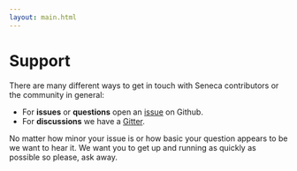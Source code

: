 ```yaml
---
layout: main.html
---
```


# Support
There are many different ways to get in touch with Seneca contributors or the community in general:

- For __issues__ or __questions__ open an [issue][] on Github.
- For __discussions__ we have a [Gitter][].

No matter how minor your issue is or how basic your question appears to be we want to hear it. We want you to get up and running as quickly as possible so please, ask away.

[issue]: https://github.com/apparatus/fuge/issues/new
[Gitter]: https://gitter.im/apparatus/fuge
